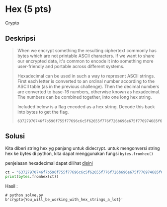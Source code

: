 # Hex (5 pts)
Crypto

## Deskripsi 
> When we encrypt something the resulting ciphertext commonly has bytes which are not printable ASCII characters. If we want to share our encrypted data, it's common to encode it into something more user-friendly and portable across different systems.
>
> Hexadecimal can be used in such a way to represent ASCII strings. First each letter is converted to an ordinal number according to the ASCII table (as in the previous challenge). Then the decimal numbers are converted to base-16 numbers, otherwise known as hexadecimal. The numbers can be combined together, into one long hex string.
>
> Included below is a flag encoded as a hex string. Decode this back into bytes to get the flag.
> ``` console 
> 63727970746f7b596f755f77696c6c5f62655f776f726b696e675f776974685f6865785f737472696e67735f615f6c6f747d
> ```

## Solusi
Kita diberi string hex yg panjang untuk didecrypt. 
untuk mengonversi string hex ke bytes di python, kita dapat menggunakan fungsi ```bytes.fromhex()```

penjelasan hexadecimal dapat dilihat [disini](https://en.wikipedia.org/wiki/Hexadecimal)

``` python
ct = "63727970746f7b596f755f77696c6c5f62655f776f726b696e675f776974685f6865785f737472696e67735f615f6c6f747d"
print(bytes.fromhex(ct))
```

Hasil :

``` console
# python solve.py
b'crypto{You_will_be_working_with_hex_strings_a_lot}'
```

